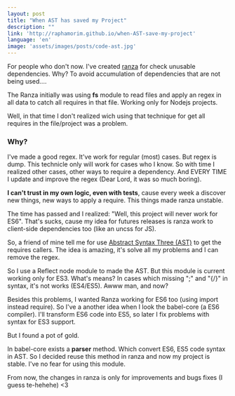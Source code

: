 ```yaml
---
layout: post
title: "When AST has saved my Project"
description: ""
link: 'http://raphamorim.github.io/when-AST-save-my-project'
language: 'en'
image: 'assets/images/posts/code-ast.jpg'
---
```


For people who don't now. I've created [ranza](http://github/raphamorim/ranza) for check unusable dependencies. Why? To avoid accumulation of dependencies that are not being used.... 

<!-- more -->

The Ranza initially was using **fs** module to read files and apply an regex in all data to catch all requires in that file. Working only for Nodejs projects.

Well, in that time I don't realized wich using that technique for get all requires in the file/project was a problem.

### Why?

I've made a good regex. It've work for regular (most) cases. But regex  is dump. This technicle only will work for cases who I know. So with time I realized other cases, other ways to require a dependency. And  EVERY TIME I update and improve the regex (Dear Lord, it was so much boring). 

**I can't trust in my own logic, even with tests**, cause every week a discover new things, new ways to apply a require. This things made ranza unstable.

The time has passed and I realized: "Well, this project will never work for ES6". That's sucks, cause my idea for futures releases is ranza work to client-side dependencies too (like an uncss for JS).

So, a friend of mine tell me for use [Abstract Syntax Three (AST)](https://en.wikipedia.org/wiki/Abstract_syntax_tree) to get the requires callers. The idea is amazing, it's solve all my problems and I can remove the regex. 

So I use a Reflect node module to made the AST. But this module is current working only for ES3. What's means? In cases which missing ";" and "{/}" in syntax, it's not works (ES4/ES5). Awww man, and now?

Besides this problems, I wanted Ranza working for ES6 too (using import instead require). So I've a another idea when I look the babel-core (a ES6 compiler). I'll transform ES6 code into ES5, so later I fix problems with syntax for ES3 support.

But I found a pot of gold. 

In babel-core exists a **parser** method. Which convert ES6, ES5 code syntax in AST. So I decided reuse this method in ranza and now my project is stable. I've no fear for using this module.

From now, the changes in ranza is only for improvements and bugs fixes (I guess te-hehehe) <3




